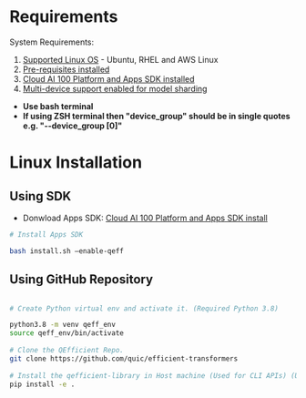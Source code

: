 # Requirements
System Requirements:
1. [Supported Linux OS](https://quic.github.io/cloud-ai-sdk-pages/latest/Getting-Started/Installation/#operating-systems) - Ubuntu, RHEL and AWS Linux 
2. [Pre-requisites installed](https://quic.github.io/cloud-ai-sdk-pages/latest/Getting-Started/Installation/Pre-requisites/pre-requisites/)
3. [Cloud AI 100 Platform and Apps SDK installed](https://quic.github.io/cloud-ai-sdk-pages/latest/Getting-Started/Installation/Cloud-AI-SDK/Cloud-AI-SDK/)  
4. [Multi-device support enabled for model sharding](https://github.com/quic/cloud-ai-sdk/tree/1.12/utils/multi-device)
 
* **Use bash terminal**
* **If using ZSH terminal then "device_group" should be in single quotes e.g.  "--device_group [0]"**

# Linux Installation 

## Using SDK

* Donwload Apps SDK: [Cloud AI 100 Platform and Apps SDK install](https://quic.github.io/cloud-ai-sdk-pages/latest/Getting-Started/Installation/Cloud-AI-SDK/Cloud-AI-SDK/)  


```bash
# Install Apps SDK

bash install.sh —enable-qeff

```
## Using GitHub Repository

```bash

# Create Python virtual env and activate it. (Required Python 3.8)

python3.8 -m venv qeff_env
source qeff_env/bin/activate
 
# Clone the QEfficient Repo.
git clone https://github.com/quic/efficient-transformers
 
# Install the qefficient-library in Host machine (Used for CLI APIs) (Until we have docker integrated in Apps SDK)
pip install -e .
``` 